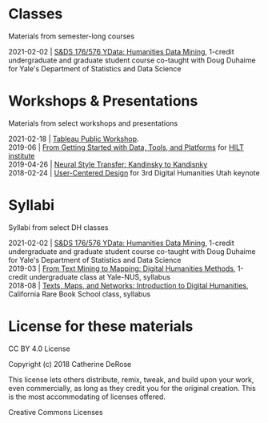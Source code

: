 # Classes
Materials from semester-long courses

2021-02-02 | [S&DS 176/576 YData: Humanities Data Mining](https://github.com/cderose/Slides-Syllabi-Workshops/tree/master/2021-02%20humanities-data-mining), 1-credit undergraduate and graduate student course co-taught with Doug Duhaime for Yale's Department of Statistics and Data Science
   
# Workshops & Presentations
Materials from select workshops and presentations

2021-02-18 | [Tableau Public Workshop](https://github.com/cderose/Slides-Syllabi-Workshops/blob/master/tableau-workshop/README.md).  
2019-06 | [From Getting Started with Data, Tools, and Platforms](https://github.com/cderose/Slides-and-Syllabi/tree/master/2019-06_HILT) for [HILT institute](https://dhtraining.org/hilt/course/getting-started-with-data-tools-and-platforms-2019/)   
2019-04-26 | [Neural Style Transfer: Kandinsky to Kandisnky](https://github.com/cderose/Presentations/blob/master/2019-04-26_DeRose_Neural_Style_Yale_Smithsonian.zip)  
2018-02-24 | [User-Centered Design](https://github.com/cderose/Presentations/blob/master/DeRose_DHU3_slides.zip) for 3rd Digital Humanities Utah keynote 

# Syllabi
Syllabi from select DH classes  

2021-02-02 | [S&DS 176/576 YData: Humanities Data Mining](https://github.com/YaleDHLab/humanities-data-mining/blob/master/ydata-syllabus-2021.pdf), 1-credit undergraduate and graduate student course co-taught with Doug Duhaime for Yale's Department of Statistics and Data Science  
2019-03 | [From Text Mining to Mapping: Digital Humanities Methods](https://github.com/cderose/Slides-and-Syllabi/blob/master/2019-03_DeRose_Yale-NUS.pdf), 1-credit undergraduate class at Yale-NUS, syllabus  
2018-08 | [Texts, Maps, and Networks: Introduction to Digital Humanities](https://github.com/cderose/Slides-and-Syllabi/blob/master/2018-08_DeRose_CalRBS.pdf), California Rare Book School class, syllabus

# License for these materials

CC BY 4.0 License

Copyright (c) 2018 Catherine DeRose

This license lets others distribute, remix, tweak, and build upon your work,
even commercially, as long as they credit you for the original creation.
This is the most accommodating of licenses offered.

Creative Commons Licenses
